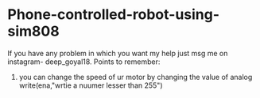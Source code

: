 # Phone-controlled-robot-using-sim808
If you have any problem in which you want my help just msg me on instagram- deep_goyal18.
Points to remember:
1) you can change the speed of ur motor by changing the value of analog write(ena,"wrtie a nuumer lesser than 255")
